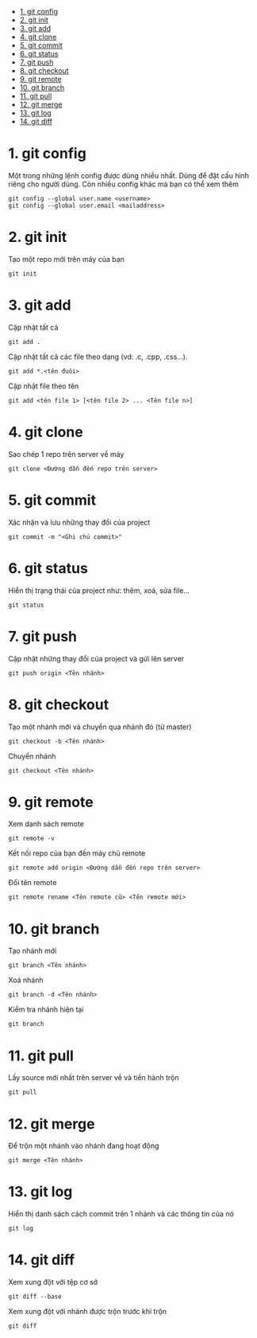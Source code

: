 - [1. git config](#1-git-config)
- [2. git init](#2-git-init)
- [3. git add](#3-git-add)
- [4. git clone](#4-git-clone)
- [5. git commit](#5-git-commit)
- [6. git status](#6-git-status)
- [7. git push](#7-git-push)
- [8. git checkout](#8-git-checkout)
- [9. git remote](#9-git-remote)
- [10. git branch](#10-git-branch)
- [11. git pull](#11-git-pull)
- [12. git merge](#12-git-merge)
- [13. git log](#13-git-log)
- [14. git diff](#14-git-diff)
# 1. git config
Một trong những lệnh config được dùng nhiều nhất. Dùng để đặt cấu hình riêng cho người dùng. Còn nhiều config khác mà bạn có thể xem thêm
```
git config --global user.name <username>
git config --global user.email <mailaddress>
```
# 2. git init
Tạo một repo mới trên máy của bạn
```
git init
```

# 3. git add
Cập nhật tất cả
```
git add .
```
Cập nhật tất cả các file theo dạng (vd: .c, .cpp, .css...).
```
git add *.<tên đuôi> 
```
Cập nhật file theo tên
```
git add <tên file 1> [<tên file 2> ... <Tên file n>]
```

# 4. git clone
Sao chép 1 repo trên server về máy
```
git clone <Đường dẫn đến repo trên server>
```

# 5. git commit
Xác nhận và lưu những thay đổi của project
```
git commit -m "<Ghi chú commit>"
```

# 6. git status
Hiển thị trạng thái của project như: thêm, xoá, sửa file...
```
git status
```

# 7. git push
Cập nhật những thay đổi của project và gửi lên server
```
git push origin <Tên nhánh>
```

# 8. git checkout
Tạo một nhánh mới và chuyển qua nhánh đó (từ master)
```
git checkout -b <Tên nhánh>
```
Chuyển nhánh
```
git checkout <Tên nhánh>
```

# 9. git remote
Xem danh sách remote
```
git remote -v
```
Kết nối repo của bạn đến máy chủ remote
```
git remote add origin <Đường dẫn đến repo trên server>
```
Đổi tên remote
```
git remote rename <Tên remote cũ> <Tên remote mới> 
```

# 10. git branch
Tạo nhánh mới
```
git branch <Tên nhánh>
```
Xoá nhánh
```
git branch -d <Tên nhánh>
```
Kiểm tra nhánh hiện tại
```
git branch
```

# 11. git pull
Lấy source mới nhất trên server về và tiến hành trộn
```
git pull
```

# 12. git merge
Để trộn một nhánh vào nhánh đang hoạt động
```
git merge <Tên nhánh>
```

# 13. git log
Hiển thị danh sách cách commit trên 1 nhánh và các thông tin của nó
```
git log
```
# 14. git diff
Xem xung đột với tệp cơ sở
```
git diff --base
```
Xem xung đột với nhánh được trộn trước khi trộn
```
git diff
```